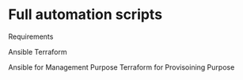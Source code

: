 # Full automation scripts

Requirements

Ansible
Terraform


 Ansible for Management Purpose
 Terraform for Provisoining Purpose